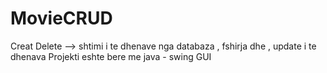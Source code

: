# MovieCRUD
Creat Delete --> shtimi i te dhenave nga databaza , fshirja dhe , update i te dhenava
Projekti eshte bere me java - swing GUI
